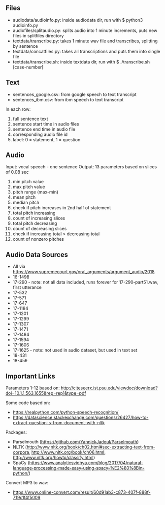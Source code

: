 ## Files
- audiodata/audioinfo.py: inside audiodata dir, run with $ python3 audioinfo.py
- audiofiles/splitaudio.py: splits audio into 1 minute increments, puts new files in splitfiles directory
- textdata/transcribe.py: takes 1 minute wav file and transcribes, splitting by sentence
- textdata/concatfiles.py: takes all transcriptions and puts them into single file
- textdata/transcribe.sh: inside textdata dir, run with $ ./transcribe.sh \[case-number\]

## Text
- sentences_google.csv: from google speech to text transcript
- sentences_ibm.csv: from ibm speech to text transcript

In each row:
1. full sentence text
2. sentence start time in audio files
3. sentence end time in audio file
4. corresponding audio file id
5. label: 0 = statement, 1 = question

## Audio

Input: vocal speech - one sentence
Output: 13 parameters based on slices of 0.08 sec

1. min pitch value
2. max pitch value
3. pitch range (max-min)
4. mean pitch
5. median pitch
6. check if pitch increases in 2nd half of statement
7. total pitch increasing
8. count of increasing slices
9. total pitch decreasing
10. count of decreasing slices
11. check if increasing total > decreasing total
12. count of nonzero pitches

## Audio Data Sources
- All via https://www.supremecourt.gov/oral_arguments/argument_audio/2018 
- 16-1498
- 17-290 - note: not all data included, runs forever for 17-290-part51.wav, first utterance
- 17-532
- 17-571
- 17-647
- 17-1184
- 17-1201
- 17-1299
- 17-1307
- 17-1471
- 17-1484
- 17-1594
- 17-1606
- 17-1625 - note: not used in audio dataset, but used in text set
- 18-431
- 18-459

## Important Links

Parameters 1-12 based on: http://citeseerx.ist.psu.edu/viewdoc/download?doi=10.1.1.563.1655&rep=rep1&type=pdf

Some code based on:
- https://realpython.com/python-speech-recognition/
- https://datascience.stackexchange.com/questions/26427/how-to-extract-question-s-from-document-with-nltk

Packages:
- Parselmouth (https://github.com/YannickJadoul/Parselmouth)
- NLTK (http://www.nltk.org/book/ch02.html#sec-extracting-text-from-corpora, http://www.nltk.org/book/ch06.html, http://www.nltk.org/howto/classify.html)
- SpaCy (https://www.analyticsvidhya.com/blog/2017/04/natural-language-processing-made-easy-using-spacy-%E2%80%8Bin-python/)

Convert MP3 to wav:
- https://www.online-convert.com/result/60d91ab3-c873-407f-888f-719c1f4f5006

